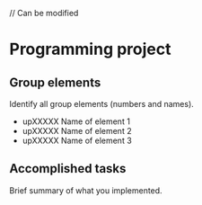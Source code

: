 // Can be modified

# Programming project

## Group elements

Identify all group elements (numbers and names).

- upXXXXX Name of element 1
- upXXXXX Name of element 2
- upXXXXX Name of element 3


## Accomplished tasks

Brief summary of what you implemented.



